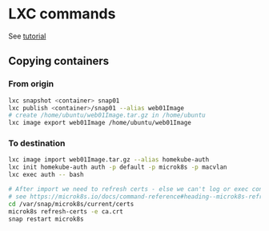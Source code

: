 
# LXC commands

See [tutorial](https://techgoat.net/index.php?id=60)

## Copying containers

### From origin

```bash
lxc snapshot <container> snap01
lxc publish <container>/snap01 --alias web01Image
# create /home/ubuntu/web01Image.tar.gz in /home/ubuntu
lxc image export web01Image /home/ubuntu/web01Image
```

### To destination

```bash
lxc image import web01Image.tar.gz --alias homekube-auth
lxc init homekube-auth auth -p default -p microk8s -p macvlan
lxc exec auth -- bash

# After import we need to refresh certs - else we can't log or exec containers
# see https://microk8s.io/docs/command-reference#heading--microk8s-refresh-certs
cd /var/snap/microk8s/current/certs
microk8s refresh-certs -e ca.crt
snap restart microk8s
```
